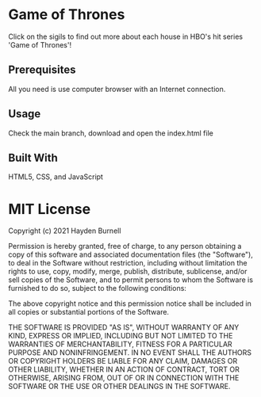 # Game of Thrones
Click on the sigils to find out more about each house in HBO's hit series 'Game of Thrones'!

## Prerequisites
All you need is use computer browser with an Internet connection.

## Usage
Check the main branch, download and open the index.html file

## Built With

HTML5, CSS, and JavaScript


# MIT License

Copyright (c) 2021 Hayden Burnell

Permission is hereby granted, free of charge, to any person obtaining a copy
of this software and associated documentation files (the "Software"), to deal
in the Software without restriction, including without limitation the rights
to use, copy, modify, merge, publish, distribute, sublicense, and/or sell
copies of the Software, and to permit persons to whom the Software is
furnished to do so, subject to the following conditions:

The above copyright notice and this permission notice shall be included in all
copies or substantial portions of the Software.

THE SOFTWARE IS PROVIDED "AS IS", WITHOUT WARRANTY OF ANY KIND, EXPRESS OR
IMPLIED, INCLUDING BUT NOT LIMITED TO THE WARRANTIES OF MERCHANTABILITY,
FITNESS FOR A PARTICULAR PURPOSE AND NONINFRINGEMENT. IN NO EVENT SHALL THE
AUTHORS OR COPYRIGHT HOLDERS BE LIABLE FOR ANY CLAIM, DAMAGES OR OTHER
LIABILITY, WHETHER IN AN ACTION OF CONTRACT, TORT OR OTHERWISE, ARISING FROM,
OUT OF OR IN CONNECTION WITH THE SOFTWARE OR THE USE OR OTHER DEALINGS IN THE
SOFTWARE.
